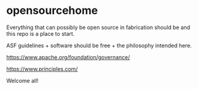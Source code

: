 # opensourcehome
Everything that can possibly be open source in fabrication should be and this repo is a place to start.

ASF guidelines + software should be free + the philosophy intended here. 

https://www.apache.org/foundation/governance/



https://www.principles.com/

Welcome all!
